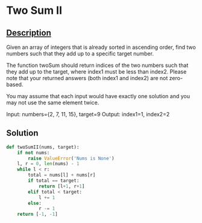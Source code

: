 # Two Sum II

## [Description](https://leetcode.com/problems/two-sum-ii-input-array-is-sorted/description/)

Given an array of integers that is already sorted in ascending order, find two numbers such that they add up to a specific target number.

The function twoSum should return indices of the two numbers such that they add up to the target, where index1 must be less than index2. Please note that your returned answers (both index1 and index2) are not zero-based.

You may assume that each input would have exactly one solution and you may not use the same element twice.

Input: numbers={2, 7, 11, 15}, target=9
Output: index1=1, index2=2 


## Solution

```python
def twoSumII(nums, target):
    if not nums:
        raise ValueError('Nums is None')
    l, r = 0, len(nums) - 1
    while l < r:
        total = nums[l] + nums[r]
        if total == target:
            return [l+1, r+1]
        elif total < target:
            l += 1
        else:
            r -= 1
    return [-1, -1]
```